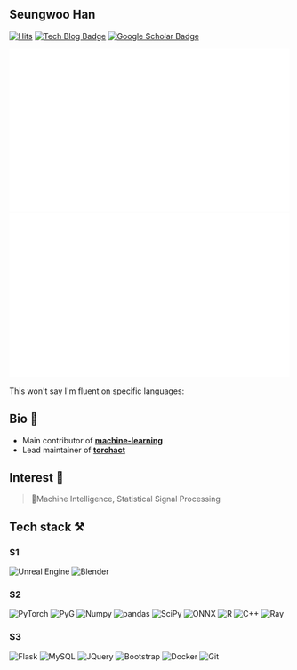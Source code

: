 ## Seungwoo Han

[![Hits](https://hits.seeyoufarm.com/api/count/incr/badge.svg?url=https%3A%2F%2Fgithub.com%2FKaintels&)](https://hits.seeyoufarm.com)
[![Tech Blog Badge](http://img.shields.io/badge/-Tech%20blog-black?style=flat&logo=github&link=https://kaintels.github.io/)](https://kaintels.github.io)
[![Google Scholar Badge](https://img.shields.io/badge/-Google%20Scholar-4285f4?style=flat&logo=google-scholar&logoColor=white&link=https://scholar.google.com/citations?user=NWbfyKYAAAAJ&hl)](https://scholar.google.com/citations?user=NWbfyKYAAAAJ&hl)

![](https://github.com/kaintels/github-stats-transparent/blob/output/generated/overview.svg)
![](https://github.com/kaintels/github-stats-transparent/blob/output/generated/languages.svg)

This won't say I'm fluent on specific languages:

## Bio 📘

- Main contributor of [**machine-learning**](https://github.com/teddylee777/machine-learning)
- Lead maintainer of [**torchact**](https://github.com/kaintels/torchact)

## Interest 🔎

> Machine Intelligence, Statistical Signal Processing

## Tech stack ⚒️

### S1

![Unreal Engine](https://img.shields.io/badge/Unreal%20Engine-0E1128?style=flat-square&logo=unrealengine&logoColor=white)
![Blender](https://img.shields.io/badge/Blender-E87D0D?style=flat-square&logo=Blender&logoColor=white)

### S2

![PyTorch](https://img.shields.io/badge/PyTorch-EE4C2C?style=flat-square&logo=PyTorch&logoColor=white)
![PyG](https://img.shields.io/badge/PyG-3C2179?style=flat-square&logo=PyG&logoColor=white)
![Numpy](https://img.shields.io/badge/Numpy-013243?style=flat-square&logo=Numpy&logoColor=white)
![pandas](https://img.shields.io/badge/Pandas-150458?style=flat-square&logo=pandas&logoColor=white)
![SciPy](https://img.shields.io/badge/SciPy-8CAAE6?style=flat-square&logo=SciPy&logoColor=white)
![ONNX](https://img.shields.io/badge/ONNX-005CED?style=flat-square&logo=ONNX&logoColor=white)
![R](https://img.shields.io/badge/R-276DC3?style=flat-square&logo=R&logoColor=white)
![C++](https://img.shields.io/badge/C%2B%2B-00599C?style=flat-square&logo=cplusplus&logoColor=white)
![Ray](https://img.shields.io/badge/Ray-028CF0?style=flat-square&logo=Ray&logoColor=white)

### S3

![Flask](https://img.shields.io/badge/Flask-000?style=flat-square&logo=flask&logoColor=white)
![MySQL](https://img.shields.io/badge/MySQL-4479A1?style=flat-square&logo=MySQL&logoColor=white)
![JQuery](https://img.shields.io/badge/JQuery-0769AD?style=flat-square&logo=JQuery&logoColor=white)
![Bootstrap](https://img.shields.io/badge/Bootstrap-7952B3?style=flat-square&logo=Bootstrap&logoColor=white)
![Docker](https://img.shields.io/badge/Docker-2496ED?style=flat-square&logo=Docker&logoColor=white)
![Git](https://img.shields.io/badge/Git-F05032?style=flat-square&logo=Git&logoColor=white)
